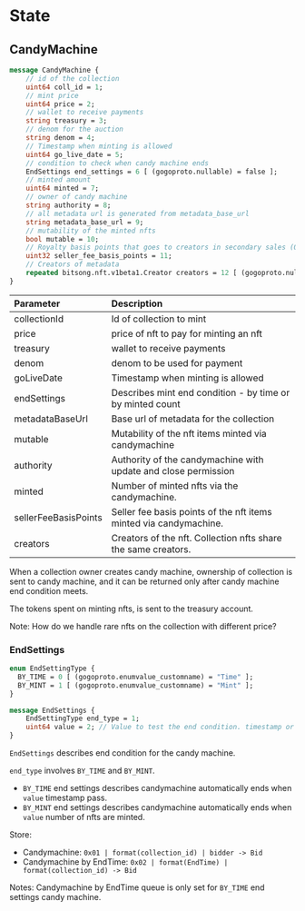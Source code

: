 # State

## CandyMachine

```protobuf
message CandyMachine {
    // id of the collection
    uint64 coll_id = 1;
    // mint price
    uint64 price = 2;
    // wallet to receive payments
    string treasury = 3;
    // denom for the auction
    string denom = 4;
    // Timestamp when minting is allowed
    uint64 go_live_date = 5;
    // condition to check when candy machine ends
    EndSettings end_settings = 6 [ (gogoproto.nullable) = false ];
    // minted amount
    uint64 minted = 7;
    // owner of candy machine
    string authority = 8;
    // all metadata url is generated from metadata_base_url
    string metadata_base_url = 9;
    // mutability of the minted nfts
    bool mutable = 10;
    // Royalty basis points that goes to creators in secondary sales (0-10000)
    uint32 seller_fee_basis_points = 11;
    // Creators of metadata
    repeated bitsong.nft.v1beta1.Creator creators = 12 [ (gogoproto.nullable) = false ];
}
```

| Parameter            | Description                                                       |
| :------------------- | :---------------------------------------------------------------- |
| collectionId         | Id of collection to mint                                          |
| price                | price of nft to pay for minting an nft                            |
| treasury             | wallet to receive payments                                        |
| denom                | denom to be used for payment                                      |
| goLiveDate           | Timestamp when minting is allowed                                 |
| endSettings          | Describes mint end condition - by time or by minted count         |
| metadataBaseUrl      | Base url of metadata for the collection                           |
| mutable              | Mutability of the nft items minted via candymachine               |
| authority            | Authority of the candymachine with update and close permission    |
| minted               | Number of minted nfts via the candymachine.                       |
| sellerFeeBasisPoints | Seller fee basis points of the nft items minted via candymachine. |
| creators             | Creators of the nft. Collection nfts share the same creators.     |

When a collection owner creates candy machine, ownership of collection is sent to candy machine, and it can be returned only after candy machine end condition meets.

The tokens spent on minting nfts, is sent to the treasury account.

Note: How do we handle rare nfts on the collection with different price?

### EndSettings

```protobuf
enum EndSettingType {
  BY_TIME = 0 [ (gogoproto.enumvalue_customname) = "Time" ];
  BY_MINT = 1 [ (gogoproto.enumvalue_customname) = "Mint" ];
}

message EndSettings {
    EndSettingType end_type = 1;
    uint64 value = 2; // Value to test the end condition. timestamp or number of mints based on end setting type.
}
```

`EndSettings` describes end condition for the candy machine.

`end_type` involves `BY_TIME` and `BY_MINT`.

- `BY_TIME` end settings describes candymachine automatically ends when `value` timestamp pass.
- `BY_MINT` end settings describes candymachine automatically ends when `value` number of nfts are minted.

Store:

- Candymachine: `0x01 | format(collection_id) | bidder -> Bid`
- Candymachine by EndTime: `0x02 | format(EndTime) | format(collection_id) -> Bid`

Notes: Candymachine by EndTime queue is only set for `BY_TIME` end settings candy machine.
